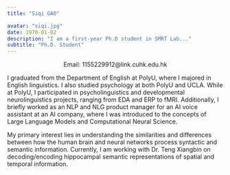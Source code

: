 ```yaml
---
title: "Siqi GAO"

avatar: "siqi.jpg"
date: 1970-01-02
description: "I am a first-year Ph.D student in SMRT Lab..."
subtitle: "Ph.D. Student"
---
```

<p align="center">
    Email: 1155229912@link.cuhk.edu.hk 
</p>
I graduated from the Department of English at PolyU, where I majored in English linguistics. I also studied psychology at both PolyU and UCLA. While at PolyU, I participated in psycholinguistics and developmental neurolinguistics projects, ranging from EDA and ERP to fMRI. Additionally, I briefly worked as an NLP and NLG product manager for an AI voice assistant at an AI company, where I was introduced to the concepts of Large Language Models and Computational Neural Science.

My primary interest lies in understanding the similarities and differences between how the human brain and neural networks process syntactic and semantic information. Currently, I am working with Dr. Teng Xiangbin on decoding/encoding hippocampal semantic representations of spatial and temporal information.

